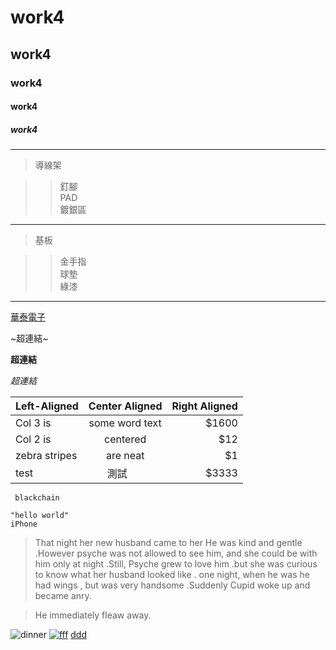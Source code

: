 
# work4
## work4
### work4
#### work4
##### work4

---
>導線架

>>釘腳\
>>PAD\
>>鍍銀區

---
>基板

>>金手指\
>>球墊\
>>綠漆

***
[華泰電子](http://www.ose.com.tw/zht)

~超連結~

**超連結**

*超連結*

 | Left-Aligned | Center Aligned | Right Aligned |
 | :----------- |:--------------:| -----:|
 | Col 3 is     | some word text | $1600 |
 | Col 2 is     | centered | $12 |
 | zebra stripes | are neat | $1 | 
 | test | 測試        |  $3333 |
 
 ` 
 blackchain
 `
  
 ```
 "hello world"
 iPhone
 ``` 
 
 >That night her new husband came to her He was kind and gentle .However psyche 
 >was not allowed to see him, and she could be with him only at night .Still, Psyche grew
 >to love him .but 
 >she was curious to know what her husband looked like . one night, when he was he 
 >had wings , but was very handsome .Suddenly Cupid woke up and became anry. 
 
 >He immediately fleaw away. 
 
 ![dinner](https://img.youtube.com/vi/StTqXEQ2l-Y/0.jpg"美味")
 [ ![fff](https://img.youtube.com/vi/StTqXEQ2l-Y/0.jpg)](https://www.youtube.com/watch?v=StTqXEQ2l-Y "Everything Is AWESOME")
 [ddd](https://www.youtube.com/watch?v=StTqXEQ2l-Y "Everything Is AWESOME")


